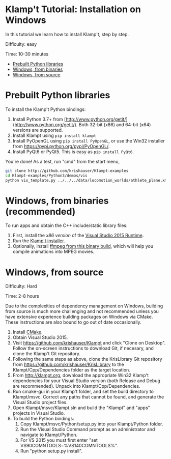 # Klamp't Tutorial: Installation on Windows

In this tutorial we learn how to install Klamp't, step by step.

Difficulty: easy

Time: 10-30 minutes

- [Prebuilt Python libraries](#prebuilt-python-libraries)
- [Windows, from binaries](#windows-from-binaries)
- [Windows, from source](#windows-from-source)


# Prebuilt Python libraries

To install the Klamp't Python bindings:

1. Install Python 3.7+ from [http://www.python.org/getit/](http://www.python.org/getit/).  Both 32-bit (x86) and 64-bit (x64) versions are supported.
2. Install Klampt using `pip install klampt`
3. Install PyOpenGL using `pip install PyOpenGL`, or use the Win32 installer from https://pypi.python.org/pypi/PyOpenGL/.
4. Install PyQt6 or PyQt5.  This is easy as `pip install PyQt6`.

You're done! As a test, run "cmd" from the start menu, 

```sh
git clone http://github.com/krishauser/Klampt-examples
cd Klampt-examples/Python3/demos/vis
python vis_template.py ../../../data/locomotion_worlds/athlete_plane.xml
```

# Windows, from binaries (recommended)

To run apps and obtain the C++ include/static library files:

1. First, install the *x86 version* of the [Visual Studio 2015 Runtime](https://www.microsoft.com/en-us/download/details.aspx?id=48145).
2. Run the [Klamp't installer](http://motion.cs.illinois.edu/software/klampt/0.8/Klampt-0.8.6-win32.msi). 
3. Optionally, install [ffmpeg from this binary build](http://ffmpeg.zeranoe.com/builds/win32/static/ffmpeg-20140609-git-6d40849-win32-static.7z), which will help you compile animations into MPEG movies.


# Windows, from source

Difficulty: Hard

Time: 2-8 hours

Due to the complexities of dependency management on Windows, building from source is much more challenging and not recommended unless you have extensive experience building packages on Windows via CMake.  These instructions are also bound to go out of date occasionally.

1. Install [CMake](http://www.cmake.org/).
2. Obtain Visual Studio 2015.
3. Visit https://github.com/krishauser/Klampt and click "Clone on Desktop". Follow the on-screen instructions to download Git, if necesary, and clone the Klamp't Git repository.
4. Following the same steps as above, clone the KrisLibrary Git repository from https://github.com/krishauser/KrisLibrary to the Klampt/Cpp/Dependencies folder as the target location.
5. From http://klampt.org, download the appropriate Win32 Klamp't dependencies for your Visual Studio version (both Release and Debug are recommended). Unpack into Klampt/Cpp/Dependencies.
6. Run cmake-gui in your Klamp't folder, and set the build directory to Klampt/msvc. Correct any paths that cannot be found, and generate the Visual Studio project files.
7. Open Klampt/msvc/Klampt.sln and build the "Klampt" and "apps" projects in Visual Studio.
8. To build the Python bindings:
   1. Copy Klampt/msvc/Python/setup.py into your Klampt/Python folder. 
   2. Run the Visual Studio Command prompt as an administrator and navigate to Klampt/Python. 
   3. For VS 2015 you must first enter "set VS90COMNTOOLS=%VS140COMNTOOLS%". 
   4. Run "python setup.py install".
